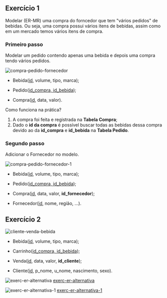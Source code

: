 ## Exercício 1

Modelar (ER-MR) uma compra do forncedor que tem "vários pedidos" de bebidas. Ou seja, uma
compra possui vários itens de  bebidas, assim como em um mercado temos vários itens
de compra.

### Primeiro passo

Modelar um pedido contendo apenas uma bebida e depois uma compra tendo vários pedidos.

![compra-pedido-fornecedor](../images/exerc/compra-pedido-fornecedor.svg)

* Bebida(<u>id</u>, volume, tipo, marca);

* Pedido(<u>id_compra, id_bebida</u>);

* Compra(<u>id</u>, data, valor).

Como funciona na prática?

1. A compra foi feita e registrada na **Tabela Compra**;
2. Dado o **id da compra** é possível buscar todas as bebidas dessa compra
   devido ao da **id_compra** e **id_bebida** na **Tabela Pedido**.
   
### Segundo passo

Adicionar o Fornecedor no modelo.

![compra-pedido-fornecedor-1](../images/exerc/compra-pedido-fornecedor-1.svg)

* Bebida(<u>id</u>, volume, tipo, marca);

* Pedido(<u>id_compra, id_bebida</u>);

* Compra(<u>id</u>, data, valor, **id_fornecedor**);

* Fornecedor(<u>id</u>, nome, região, ...).

## Exercício 2

![cliente-venda-bebida](../images/exerc/cliente-venda-bebida.svg)

* Bebida(<u>id</u>, volume, tipo, marca);

* Carrinho(<u>id_compra, id_bebida</u>);

* Venda(<u>id</u>, data, valor, **id_cliente**);

* Cliente(<u>id</u>, p_nome, u_nome, nascimento, sexo).

![exerc-er-alternativa](../images/exerc/exerc-er-alternativa.svg)
[exerc-er-alternativa](../images/exerc/exerc-er-alternativa.svg)

![exerc-er-alternativa-1](../images/exerc/exerc-er-alternativa-1.svg)
[exerc-er-alternativa-1](../images/exerc/exerc-er-alternativa-1.svg)
